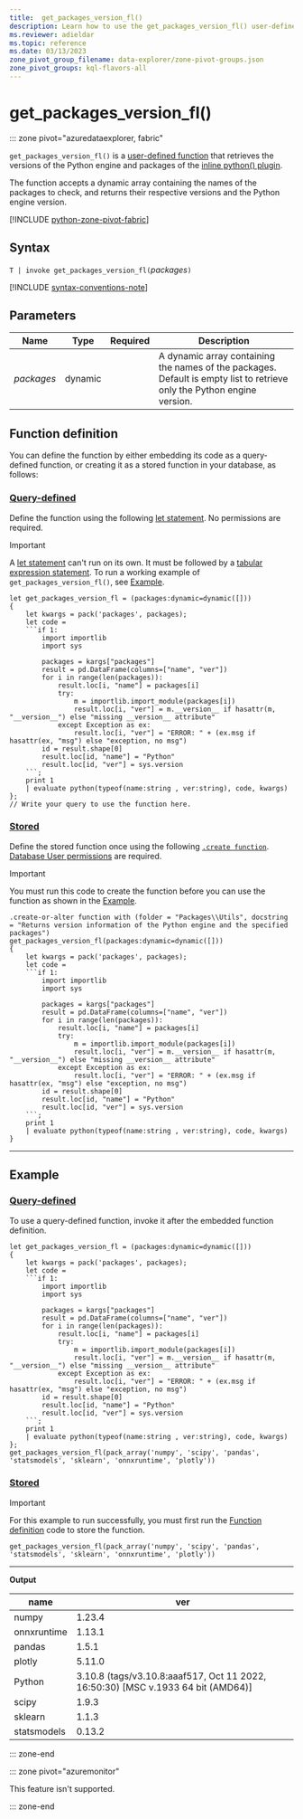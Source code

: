 ```yaml
---
title:  get_packages_version_fl()
description: Learn how to use the get_packages_version_fl() user-defined function in Azure Data Explorer.
ms.reviewer: adieldar
ms.topic: reference
ms.date: 03/13/2023
zone_pivot_group_filename: data-explorer/zone-pivot-groups.json
zone_pivot_groups: kql-flavors-all
---
```

# get_packages_version_fl()

::: zone pivot="azuredataexplorer, fabric"

`get_packages_version_fl()` is a [user-defined function](../query/functions/user-defined-functions.md) that retrieves the versions of the Python engine and packages of the [inline python() plugin](../query/pythonplugin.md).

The function accepts a dynamic array containing the names of the packages to check, and returns their respective versions and the Python engine version.

[!INCLUDE [python-zone-pivot-fabric](../../includes/python-zone-pivot-fabric.md)]

## Syntax

`T | invoke get_packages_version_fl(`*packages*`)`

[!INCLUDE [syntax-conventions-note](../../includes/syntax-conventions-note.md)]

## Parameters

| Name | Type | Required | Description |
|--|--|--|--|
| *packages* | dynamic | | A dynamic array containing the names of the packages. Default is empty list to retrieve only the Python engine version. |

## Function definition

You can define the function by either embedding its code as a query-defined function, or creating it as a stored function in your database, as follows:

### [Query-defined](#tab/query-defined)

Define the function using the following [let statement](../query/letstatement.md). No permissions are required.

> [!IMPORTANT]
> A [let statement](../query/letstatement.md) can't run on its own. It must be followed by a [tabular expression statement](../query/tabularexpressionstatements.md). To run a working example of `get_packages_version_fl()`, see [Example](#example).

```kusto
let get_packages_version_fl = (packages:dynamic=dynamic([]))
{
    let kwargs = pack('packages', packages);
    let code =
    ```if 1:
        import importlib
        import sys
        
        packages = kargs["packages"]
        result = pd.DataFrame(columns=["name", "ver"])
        for i in range(len(packages)):
            result.loc[i, "name"] = packages[i]
            try:
                m = importlib.import_module(packages[i])
                result.loc[i, "ver"] = m.__version__ if hasattr(m, "__version__") else "missing __version__ attribute"
            except Exception as ex:
                result.loc[i, "ver"] = "ERROR: " + (ex.msg if hasattr(ex, "msg") else "exception, no msg")
        id = result.shape[0]
        result.loc[id, "name"] = "Python"
        result.loc[id, "ver"] = sys.version
    ```;
    print 1
    | evaluate python(typeof(name:string , ver:string), code, kwargs)
};
// Write your query to use the function here.
```

### [Stored](#tab/stored)

Define the stored function once using the following [`.create function`](../management/create-function.md). [Database User permissions](../management/access-control/role-based-access-control.md) are required.

> [!IMPORTANT]
> You must run this code to create the function before you can use the function as shown in the [Example](#example).

```kusto
.create-or-alter function with (folder = "Packages\\Utils", docstring = "Returns version information of the Python engine and the specified packages")
get_packages_version_fl(packages:dynamic=dynamic([]))
{
    let kwargs = pack('packages', packages);
    let code =
    ```if 1:
        import importlib
        import sys
        
        packages = kargs["packages"]
        result = pd.DataFrame(columns=["name", "ver"])
        for i in range(len(packages)):
            result.loc[i, "name"] = packages[i]
            try:
                m = importlib.import_module(packages[i])
                result.loc[i, "ver"] = m.__version__ if hasattr(m, "__version__") else "missing __version__ attribute"
            except Exception as ex:
                result.loc[i, "ver"] = "ERROR: " + (ex.msg if hasattr(ex, "msg") else "exception, no msg")
        id = result.shape[0]
        result.loc[id, "name"] = "Python"
        result.loc[id, "ver"] = sys.version
    ```;
    print 1
    | evaluate python(typeof(name:string , ver:string), code, kwargs)
}
```

---

## Example

### [Query-defined](#tab/query-defined)

To use a query-defined function, invoke it after the embedded function definition.

```kusto
let get_packages_version_fl = (packages:dynamic=dynamic([]))
{
    let kwargs = pack('packages', packages);
    let code =
    ```if 1:
        import importlib
        import sys
        
        packages = kargs["packages"]
        result = pd.DataFrame(columns=["name", "ver"])
        for i in range(len(packages)):
            result.loc[i, "name"] = packages[i]
            try:
                m = importlib.import_module(packages[i])
                result.loc[i, "ver"] = m.__version__ if hasattr(m, "__version__") else "missing __version__ attribute"
            except Exception as ex:
                result.loc[i, "ver"] = "ERROR: " + (ex.msg if hasattr(ex, "msg") else "exception, no msg")
        id = result.shape[0]
        result.loc[id, "name"] = "Python"
        result.loc[id, "ver"] = sys.version
    ```;
    print 1
    | evaluate python(typeof(name:string , ver:string), code, kwargs)
};
get_packages_version_fl(pack_array('numpy', 'scipy', 'pandas', 'statsmodels', 'sklearn', 'onnxruntime', 'plotly'))
```

### [Stored](#tab/stored)

> [!IMPORTANT]
> For this example to run successfully, you must first run the [Function definition](#function-definition) code to store the function.

```kusto
get_packages_version_fl(pack_array('numpy', 'scipy', 'pandas', 'statsmodels', 'sklearn', 'onnxruntime', 'plotly'))
```

---

**Output**

| name | ver |
|---|---|
| numpy | 1.23.4 |
| onnxruntime | 1.13.1 |
| pandas | 1.5.1 |
| plotly | 5.11.0 |
| Python | 3.10.8 (tags/v3.10.8:aaaf517, Oct 11 2022, 16:50:30) [MSC v.1933 64 bit (AMD64)] |
| scipy | 1.9.3 |
| sklearn | 1.1.3 |
| statsmodels | 0.13.2 |

::: zone-end

::: zone pivot="azuremonitor"

This feature isn't supported.

::: zone-end
